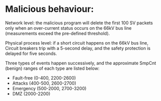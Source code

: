 # Malicious behaviour:

Network level: the malicious program will delete the first 100 SV packets only when an over-current status occurs on the 66kV bus line (measurements exceed the pre-defined threshold).

Physical process level: if a short circuit happens on the 66kV bus line, Circuit breakers trip with a 5-second delay, and the safety protection is delayed for five seconds.

Three types of events happen successively, and the approximate SmpCnt (benign) ranges of each type are listed below:
- Fault-free (0-400, 2200-2600)
- Attacks (400-500, 2600-2700)
- Emergency (500-2000, 2700-3200)
- DMZ (2000-2200)